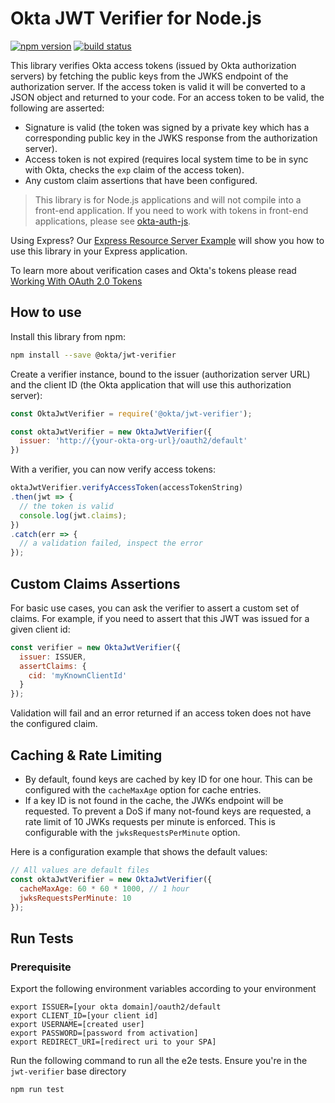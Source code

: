 # Okta JWT Verifier for Node.js

[![npm version](https://img.shields.io/npm/v/@okta/jwt-verifier.svg?style=flat-square)](https://www.npmjs.com/package/@okta/jwt-verifier)
[![build status](https://img.shields.io/travis/okta/okta-oidc-js/master.svg?style=flat-square)](https://travis-ci.org/okta/okta-oidc-js)

This library verifies Okta access tokens (issued by Okta authorization servers) by fetching the public keys from the JWKS endpoint of the authorization server. If the access token is valid it will be converted to a JSON object and returned to your code. For an access token to be valid, the following are asserted:

* Signature is valid (the token was signed by a private key which has a corresponding public key in the JWKS response from the authorization server).
* Access token is not expired (requires local system time to be in sync with Okta, checks the `exp` claim of the access token).
* Any custom claim assertions that have been configured.

> This library is for Node.js applications and will not compile into a front-end application.  If you need to work with tokens in front-end applications, please see [okta-auth-js](https://github.com/okta/okta-auth-js).

Using Express?  Our [Express Resource Server Example](https://github.com/okta/samples-nodejs-express-4/tree/master/resource-server) will show you how to use this library in your Express application.

To learn more about verification cases and Okta's tokens please read [Working With OAuth 2.0 Tokens](https://developer.okta.com/authentication-guide/tokens/)

## How to use

Install this library from npm:

```bash
npm install --save @okta/jwt-verifier
```

Create a verifier instance, bound to the issuer (authorization server URL) and the client ID (the Okta application that will use this authorization server):

```javascript
const OktaJwtVerifier = require('@okta/jwt-verifier');

const oktaJwtVerifier = new OktaJwtVerifier({
  issuer: 'http://{your-okta-org-url}/oauth2/default'
})
```

With a verifier, you can now verify access tokens:

```javascript
oktaJwtVerifier.verifyAccessToken(accessTokenString)
.then(jwt => {
  // the token is valid
  console.log(jwt.claims);
})
.catch(err => {
  // a validation failed, inspect the error
});
```

## Custom Claims Assertions

For basic use cases, you can ask the verifier to assert a custom set of claims. For example, if you need to assert that this JWT was issued for a given client id:

```javascript
const verifier = new OktaJwtVerifier({
  issuer: ISSUER,
  assertClaims: {
    cid: 'myKnownClientId'
  }
});
```

Validation will fail and an error returned if an access token does not have the configured claim.

## Caching & Rate Limiting

* By default, found keys are cached by key ID for one hour. This can be configured with the `cacheMaxAge` option for cache entries.
* If a key ID is not found in the cache, the JWKs endpoint will be requested. To prevent a DoS if many not-found keys are requested, a rate limit of 10 JWKs requests per minute is enforced. This is configurable with the `jwksRequestsPerMinute` option.

Here is a configuration example that shows the default values:

```javascript
// All values are default files
const oktaJwtVerifier = new OktaJwtVerifier({
  cacheMaxAge: 60 * 60 * 1000, // 1 hour
  jwksRequestsPerMinute: 10
});
```

## Run Tests

### Prerequisite
Export the following environment variables according to your environment

```
export ISSUER=[your okta domain]/oauth2/default
export CLIENT_ID=[your client id]
export USERNAME=[created user]
export PASSWORD=[password from activation]
export REDIRECT_URI=[redirect uri to your SPA]
```

Run the following command to run all the e2e tests.
Ensure you're in the `jwt-verifier` base directory

```
npm run test
```
